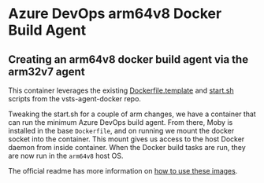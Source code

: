 # Azure DevOps arm64v8 Docker Build Agent

## Creating an arm64v8 docker build agent via the arm32v7 agent

This container leverages the existing [Dockerfile.template](https://github.com/Microsoft/vsts-agent-docker/blob/master/ubuntu/Dockerfile.template) and [start.sh](https://github.com/Microsoft/vsts-agent-docker/blob/master/ubuntu/start.sh) scripts from the vsts-agent-docker repo.

Tweaking the start.sh for a couple of arm changes, we have a container that can run the minimum Azure DevOps build agent. From there, Moby is installed in the base `Dockerfile`, and on running we mount the docker socket into the container. This mount gives us access to the host Docker daemon from inside container. When the Docker build tasks are run, they are now run in the `arm64v8` host OS.

The official readme has more information on [how to use these images](https://github.com/Microsoft/vsts-agent-docker#how-to-use-these-images).
